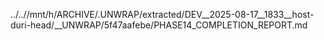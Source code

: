 ../..//mnt/h/ARCHIVE/.UNWRAP/extracted/DEV__2025-08-17__1833__host-duri-head/__UNWRAP/5f47aafebe/PHASE14_COMPLETION_REPORT.md